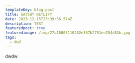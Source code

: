 ```yaml
---
templateKey: blog-post
title: GATSBY NETLIFY
date: 2023-12-15T23:39:56.574Z
description: TEST
featuredpost: true
featuredimage: /img/27a10003110402e367b2751ee254d83b.jpg
tags:
  - dwd
---
```

d﻿wdw